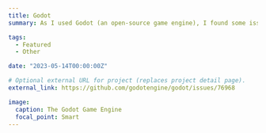 ```yaml
---
title: Godot
summary: As I used Godot (an open-source game engine), I found some issues I would like fixed. So I contributed to Godot (and open source) for the first time. And I still am!

tags:
  - Featured
  - Other

date: "2023-05-14T00:00:00Z"

# Optional external URL for project (replaces project detail page).
external_link: https://github.com/godotengine/godot/issues/76968

image:
  caption: The Godot Game Engine
  focal_point: Smart
---
```

